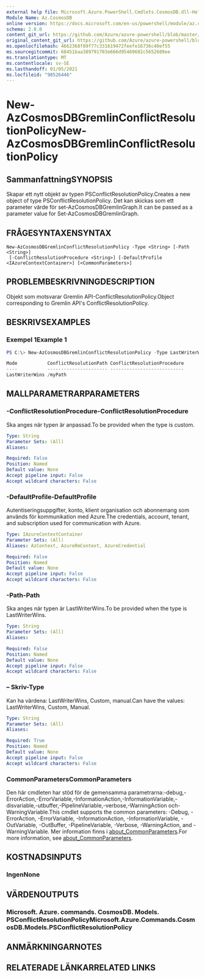 ```yaml
---
external help file: Microsoft.Azure.PowerShell.Cmdlets.CosmosDB.dll-Help.xml
Module Name: Az.CosmosDB
online version: https://docs.microsoft.com/en-us/powershell/module/az.cosmosdb/new-azcosmosdbgremlinconflictresolutionpolicy
schema: 2.0.0
content_git_url: https://github.com/Azure/azure-powershell/blob/master/src/CosmosDB/CosmosDB/help/New-AzCosmosDBGremlinConflictResolutionPolicy.md
original_content_git_url: https://github.com/Azure/azure-powershell/blob/master/src/CosmosDB/CosmosDB/help/New-AzCosmosDBGremlinConflictResolutionPolicy.md
ms.openlocfilehash: 4662368f89f77c331619472feefe16736c40ef55
ms.sourcegitcommit: 68451baa389791703e666d95469602c5652609ee
ms.translationtype: MT
ms.contentlocale: sv-SE
ms.lasthandoff: 01/05/2021
ms.locfileid: "98526446"
---
```

# <span data-ttu-id="a3552-101">New-AzCosmosDBGremlinConflictResolutionPolicy</span><span class="sxs-lookup"><span data-stu-id="a3552-101">New-AzCosmosDBGremlinConflictResolutionPolicy</span></span>

## <span data-ttu-id="a3552-102">Sammanfattning</span><span class="sxs-lookup"><span data-stu-id="a3552-102">SYNOPSIS</span></span>
<span data-ttu-id="a3552-103">Skapar ett nytt objekt av typen PSConflictResolutionPolicy.</span><span class="sxs-lookup"><span data-stu-id="a3552-103">Creates a new object of type PSConflictResolutionPolicy.</span></span> <span data-ttu-id="a3552-104">Det kan skickas som ett parameter värde för set-AzCosmosDBGremlinGraph.</span><span class="sxs-lookup"><span data-stu-id="a3552-104">It can be passed as a parameter value for Set-AzCosmosDBGremlinGraph.</span></span>

## <span data-ttu-id="a3552-105">FRÅGESYNTAXEN</span><span class="sxs-lookup"><span data-stu-id="a3552-105">SYNTAX</span></span>

```
New-AzCosmosDBGremlinConflictResolutionPolicy -Type <String> [-Path <String>]
 [-ConflictResolutionProcedure <String>] [-DefaultProfile <IAzureContextContainer>] [<CommonParameters>]
```

## <span data-ttu-id="a3552-106">PROBLEMBESKRIVNING</span><span class="sxs-lookup"><span data-stu-id="a3552-106">DESCRIPTION</span></span>
<span data-ttu-id="a3552-107">Objekt som motsvarar Gremlin API-ConflictResolutionPolicy.</span><span class="sxs-lookup"><span data-stu-id="a3552-107">Object corresponding to Gremlin API's ConflictResolutionPolicy.</span></span>

## <span data-ttu-id="a3552-108">BESKRIVS</span><span class="sxs-lookup"><span data-stu-id="a3552-108">EXAMPLES</span></span>

### <span data-ttu-id="a3552-109">Exempel 1</span><span class="sxs-lookup"><span data-stu-id="a3552-109">Example 1</span></span>
```powershell
PS C:\> New-AzCosmosDBGremlinConflictResolutionPolicy -Type LastWriterWins -Path "/myPath"

Mode           ConflictResolutionPath ConflictResolutionProcedure
----           ---------------------- ---------------------------
LastWriterWins /myPath
```

## <span data-ttu-id="a3552-110">MALLPARAMETRAR</span><span class="sxs-lookup"><span data-stu-id="a3552-110">PARAMETERS</span></span>

### <span data-ttu-id="a3552-111">-ConflictResolutionProcedure</span><span class="sxs-lookup"><span data-stu-id="a3552-111">-ConflictResolutionProcedure</span></span>
<span data-ttu-id="a3552-112">Ska anges när typen är anpassad.</span><span class="sxs-lookup"><span data-stu-id="a3552-112">To be provided when the type is custom.</span></span>

```yaml
Type: String
Parameter Sets: (All)
Aliases:

Required: False
Position: Named
Default value: None
Accept pipeline input: False
Accept wildcard characters: False
```

### <span data-ttu-id="a3552-113">-DefaultProfile</span><span class="sxs-lookup"><span data-stu-id="a3552-113">-DefaultProfile</span></span>
<span data-ttu-id="a3552-114">Autentiseringsuppgifter, konto, klient organisation och abonnemang som används för kommunikation med Azure.</span><span class="sxs-lookup"><span data-stu-id="a3552-114">The credentials, account, tenant, and subscription used for communication with Azure.</span></span>

```yaml
Type: IAzureContextContainer
Parameter Sets: (All)
Aliases: AzContext, AzureRmContext, AzureCredential

Required: False
Position: Named
Default value: None
Accept pipeline input: False
Accept wildcard characters: False
```

### <span data-ttu-id="a3552-115">-Path</span><span class="sxs-lookup"><span data-stu-id="a3552-115">-Path</span></span>
<span data-ttu-id="a3552-116">Ska anges när typen är LastWriterWins.</span><span class="sxs-lookup"><span data-stu-id="a3552-116">To be provided when the type is LastWriterWins.</span></span>

```yaml
Type: String
Parameter Sets: (All)
Aliases:

Required: False
Position: Named
Default value: None
Accept pipeline input: False
Accept wildcard characters: False
```

### <span data-ttu-id="a3552-117">– Skriv</span><span class="sxs-lookup"><span data-stu-id="a3552-117">-Type</span></span>
<span data-ttu-id="a3552-118">Kan ha värdena: LastWriterWins, Custom, manual.</span><span class="sxs-lookup"><span data-stu-id="a3552-118">Can have the values: LastWriterWins, Custom, Manual.</span></span>

```yaml
Type: String
Parameter Sets: (All)
Aliases:

Required: True
Position: Named
Default value: None
Accept pipeline input: False
Accept wildcard characters: False
```

### <span data-ttu-id="a3552-119">CommonParameters</span><span class="sxs-lookup"><span data-stu-id="a3552-119">CommonParameters</span></span>
<span data-ttu-id="a3552-120">Den här cmdleten har stöd för de gemensamma parametrarna:-debug,-ErrorAction,-ErrorVariable,-InformationAction,-InformationVariable,-disvariable,-utbuffer,-PipelineVariable,-verbose,-WarningAction och-WarningVariable.</span><span class="sxs-lookup"><span data-stu-id="a3552-120">This cmdlet supports the common parameters: -Debug, -ErrorAction, -ErrorVariable, -InformationAction, -InformationVariable, -OutVariable, -OutBuffer, -PipelineVariable, -Verbose, -WarningAction, and -WarningVariable.</span></span> <span data-ttu-id="a3552-121">Mer information finns i [about_CommonParameters](http://go.microsoft.com/fwlink/?LinkID=113216).</span><span class="sxs-lookup"><span data-stu-id="a3552-121">For more information, see [about_CommonParameters](http://go.microsoft.com/fwlink/?LinkID=113216).</span></span>

## <span data-ttu-id="a3552-122">KOSTNADS</span><span class="sxs-lookup"><span data-stu-id="a3552-122">INPUTS</span></span>

### <span data-ttu-id="a3552-123">Ingen</span><span class="sxs-lookup"><span data-stu-id="a3552-123">None</span></span>

## <span data-ttu-id="a3552-124">VÄRDEN</span><span class="sxs-lookup"><span data-stu-id="a3552-124">OUTPUTS</span></span>

### <span data-ttu-id="a3552-125">Microsoft. Azure. commands. CosmosDB. Models. PSConflictResolutionPolicy</span><span class="sxs-lookup"><span data-stu-id="a3552-125">Microsoft.Azure.Commands.CosmosDB.Models.PSConflictResolutionPolicy</span></span>

## <span data-ttu-id="a3552-126">ANMÄRKNINGAR</span><span class="sxs-lookup"><span data-stu-id="a3552-126">NOTES</span></span>

## <span data-ttu-id="a3552-127">RELATERADE LÄNKAR</span><span class="sxs-lookup"><span data-stu-id="a3552-127">RELATED LINKS</span></span>
